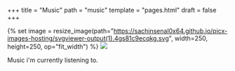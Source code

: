 +++
title = "Music"
path = "music"
template = "pages.html"
draft = false
+++


{% set image = resize_image(path="https://sachinsenal0x64.github.io/picx-images-hosting/svgviewer-output(1).4gs81c9ecqkg.svg", width=250, height=250, op="fit_width") %}
<img src="{{ image.url }}" />


<p>Music i'm currently listening to.</p>



